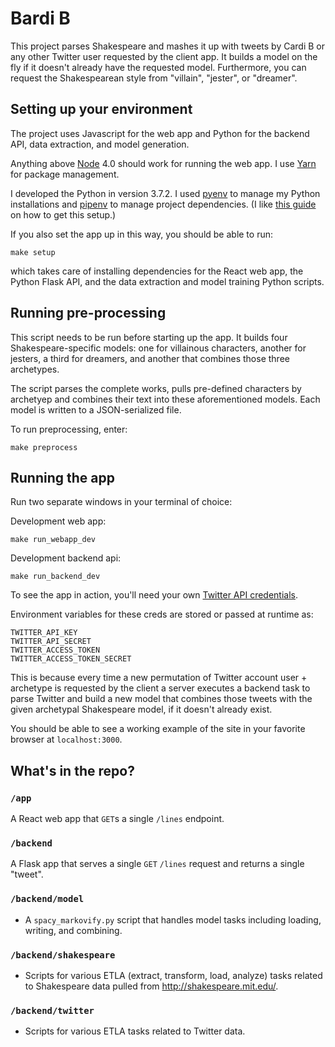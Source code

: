 # Bardi B

This project parses Shakespeare and mashes it up with tweets by Cardi B or any other Twitter user requested by the client app. It builds a model on the fly if it doesn't already have the requested model. Furthermore, you can request the Shakespearean style from "villain", "jester", or "dreamer".

## Setting up your environment

The project uses Javascript for the web app and Python for the backend API, data extraction, and model generation.

Anything above [Node](https://nodejs.org/en/download/) 4.0 should work for running the web app. I use [Yarn](https://yarnpkg.com/lang/en/docs/install/#mac-stable) for package management.

I developed the Python in version 3.7.2. I used [pyenv](https://github.com/pyenv/pyenv) to manage my Python installations and [pipenv](https://docs.pipenv.org/en/latest/install/) to manage project dependencies. (I like [this guide](https://hackernoon.com/reaching-python-development-nirvana-bb5692adf30c) on how to get this setup.)


If you also set the app up in this way, you should be able to run:

```
make setup
```

which takes care of installing dependencies for the React web app, the Python Flask API, and the data extraction and model training Python scripts.

## Running pre-processing

This script needs to be run before starting up the app. It builds four Shakespeare-specific models: one for villainous characters, another for jesters, a third for dreamers, and another that combines those three archetypes.

The script parses the complete works, pulls pre-defined characters by archetyep and combines their text into these aforementioned models. Each model is written to a JSON-serialized file.

To run preprocessing, enter:

```
make preprocess
```

## Running the app

Run two separate windows in your terminal of choice:

Development web app:
```
make run_webapp_dev
```

Development backend api:

```
make run_backend_dev
```

To see the app in action, you'll need your own [Twitter API credentials](https://developer.twitter.com/en/apply-for-access.html).

Environment variables for these creds are stored or passed at runtime as: 

```
TWITTER_API_KEY
TWITTER_API_SECRET
TWITTER_ACCESS_TOKEN
TWITTER_ACCESS_TOKEN_SECRET
```

This is because every time a new permutation of Twitter account user + archetype is requested by the client a server executes a backend task to parse Twitter and build a new model that combines those tweets with the given archetypal Shakespeare model, if it doesn't already exist.

You should be able to see a working example of the site in your favorite browser at `localhost:3000`.

## What's in the repo?

### `/app`
A React web app that `GET`s a single `/lines` endpoint.

### `/backend`
A Flask app that serves a single `GET` `/lines` request and returns a single "tweet".

### `/backend/model`
* A `spacy_markovify.py` script that handles model tasks including loading, writing, and combining.

### `/backend/shakespeare`

* Scripts for various ETLA (extract, transform, load, analyze) tasks related to Shakespeare data pulled from http://shakespeare.mit.edu/.

### `/backend/twitter`
* Scripts for various ETLA tasks related to Twitter data.
